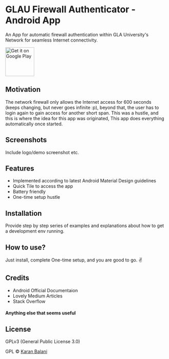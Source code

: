 # GLAU Firewall Authenticator - Android App
An App for automatic firewall authentication within GLA University's Network for seamless Internet connectivity.

<a href='https://play.google.com/store/apps/details?id=com.krnblni.evetech.glaufirewallauthenticator'><img alt='Get it on Google Play' src='https://play.google.com/intl/en_us/badges/images/generic/en_badge_web_generic.png' height=90px/></a>

## Motivation
The network firewall only allows the Internet access for 600 seconds (keeps changing, but never goes infinite :p), beyond that, the user has to login again to gain access for another short span. This was a hustle, and this is where the idea for this app was originated, This app does everything automatically once started.

## Screenshots
Include logo/demo screenshot etc.

## Features
 - Implemented according to latest Android Material Design guidelines
 - Quick Tile to access the app
 - Battery friendly
 - One-time setup hustle

## Installation
Provide step by step series of examples and explanations about how to get a development env running.

## How to use?
Just install, complete One-time setup, and you are good to go. ✌️

## Credits
 - Android Official Documentaion
 - Lovely Medium Articles
 - Stack Overflow

#### Anything else that seems useful

## License
GPLv3 (General Public License 3.0) 

GPL © [Karan Balani]()
